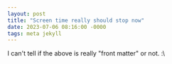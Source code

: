 ```yaml
---
layout: post
title: "Screen time really should stop now"
date: 2023-07-06 08:16:00 -0000
tags: meta jekyll
---
```

I can't tell if the above is really "front matter" or not. :\
